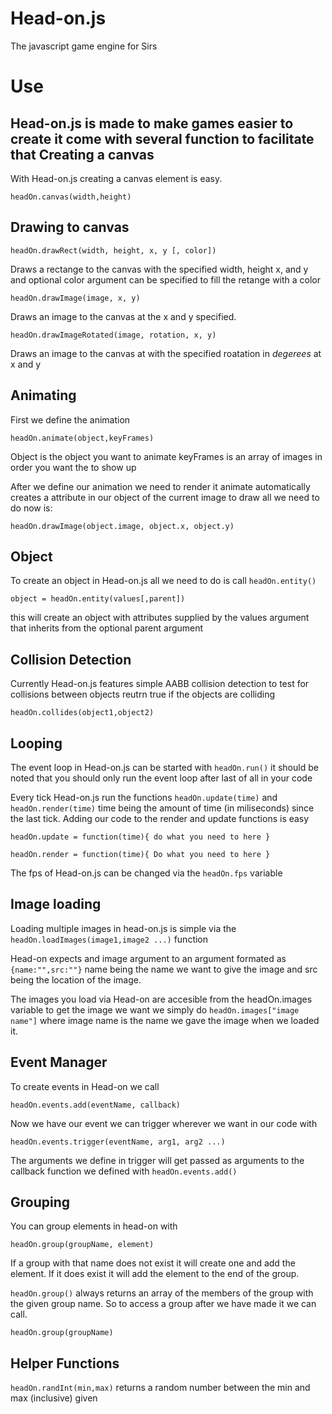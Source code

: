 Head-on.js
===========
The javascript game engine for Sirs

Use
=========

Head-on.js is made to make games easier to create it come with several function to facilitate that
Creating a canvas
------------------
With Head-on.js creating a canvas element is easy.

`headOn.canvas(width,height)`

Drawing to canvas
-------------------
`headOn.drawRect(width, height, x, y [, color])`

Draws a rectange to the canvas with the specified width, height x, and y and optional color argument can be specified to fill the retange with a color

`headOn.drawImage(image, x, y)`

Draws an image to the canvas at the x and y specified.

`headOn.drawImageRotated(image, rotation, x, y)`

Draws an image to the canvas at with the specified roatation in *degerees* at x and y

Animating
---------

First we define the animation

`headOn.animate(object,keyFrames)`

Object is the object you want to animate keyFrames is an array of images in order you want the to show up

After we define our animation we need to render it animate automatically creates a attribute in our object of the current image to draw all we need to do now is:

`headOn.drawImage(object.image, object.x, object.y)`

Object
--------
To create an object in Head-on.js all we need to do is call `headOn.entity()`

`object = headOn.entity(values[,parent])`

this will create an object with attributes supplied by the values argument that inherits from the optional parent argument

Collision Detection
-------------------

Currently Head-on.js features simple AABB collision detection to test for collisions between objects reutrn true if the objects are colliding

`headOn.collides(object1,object2)`

Looping
-----------------------
The event loop in Head-on.js can be started with `headOn.run()` it should be noted that you should only run the event loop after last of all in your code
 
Every tick Head-on.js run the functions `headOn.update(time)` and `headOn.render(time)` time being the amount of time (in miliseconds) since the last tick. Adding our code to the render and update functions is easy

`headOn.update = function(time){
	do what you need to here
}`

`headOn.render = function(time){
	Do what you need to here
}`

The fps of Head-on.js can be changed via the `headOn.fps` variable

Image loading
--------------
Loading multiple images in head-on.js is simple via the `headOn.loadImages(image1,image2 ...)` function

Head-on expects and image argument to an argument formated as `{name:"",src:""}` name being the name we want to give the image and src being the location of the image.

The images you load via Head-on are accesible from the headOn.images variable to get the image we want we simply do `headOn.images["image name"]` where image name is the name we gave the image when we loaded it.

Event Manager
---------------
To create events in Head-on we call

`headOn.events.add(eventName, callback)`

Now we have our event we can trigger wherever we want in our code with

`headOn.events.trigger(eventName, arg1, arg2 ...)`

The arguments we define in trigger will get passed as arguments to the callback function we defined with `headOn.events.add()`

Grouping
---------
You can group elements in head-on with 

`headOn.group(groupName, element)`

If a group with that name does not exist it will create one and add the element. If it does exist it will add the element to the end of the group. 

`headOn.group()` always returns an array of the members of the group with the given group name. So to access a group after we have made it we can call.

`headOn.group(groupName)`


Helper Functions
----------------
`headOn.randInt(min,max)` returns a random number between the min and max (inclusive) given
